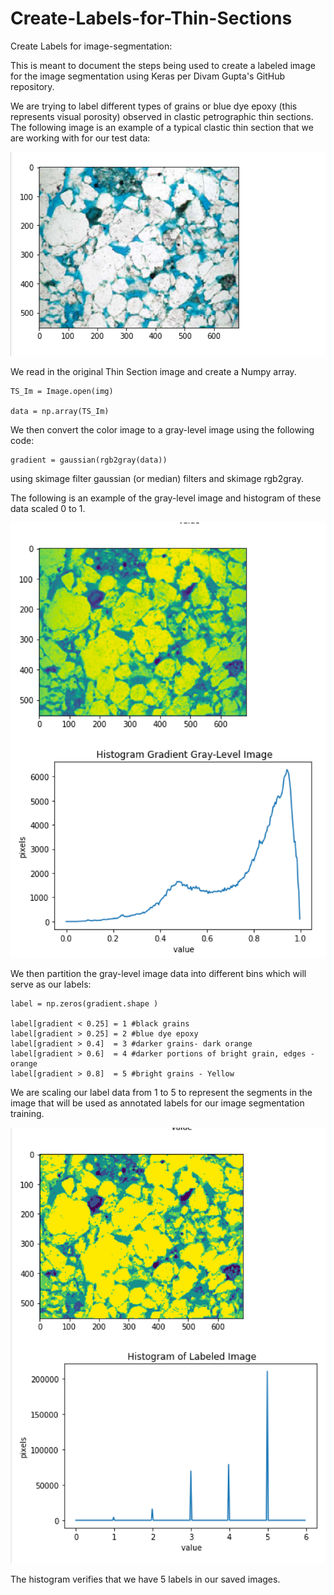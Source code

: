 # Create-Labels-for-Thin-Sections
Create Labels for image-segmentation:

This is meant to document the steps being used to create a labeled image for the image segmentation using Keras per Divam Gupta's GitHub repository. 

We are trying to label different types of grains or blue dye epoxy (this represents visual porosity) observed in clastic petrographic thin sections. The following image is an example of a typical clastic thin section that we are working with for our test data:

![Image](ThinSection.png)

We read in the original Thin Section image and create a Numpy array. 

    TS_Im = Image.open(img)
    
    data = np.array(TS_Im) 

We then convert the color image to a gray-level image using the following code:

    gradient = gaussian(rgb2gray(data)) 

using skimage filter gaussian (or median) filters and skimage rgb2gray. 

The following is an example of the gray-level image and histogram of these data scaled 0 to 1.  

![Image](GradientThinSection.png)

We then partition the gray-level image data into different bins which will serve as our labels:

 
    label = np.zeros(gradient.shape )

    label[gradient < 0.25] = 1 #black grains 
    label[gradient > 0.25] = 2 #blue dye epoxy 
    label[gradient > 0.4]  = 3 #darker grains- dark orange   
    label[gradient > 0.6]  = 4 #darker portions of bright grain, edges - orange  
    label[gradient > 0.8]  = 5 #bright grains - Yellow   


We are scaling our label data from 1 to 5 to represent the segments in the image that will be used as annotated labels for our image segmentation training. 


![Image](LabelThinSection.png)

The histogram verifies that we have 5 labels in our saved images.


